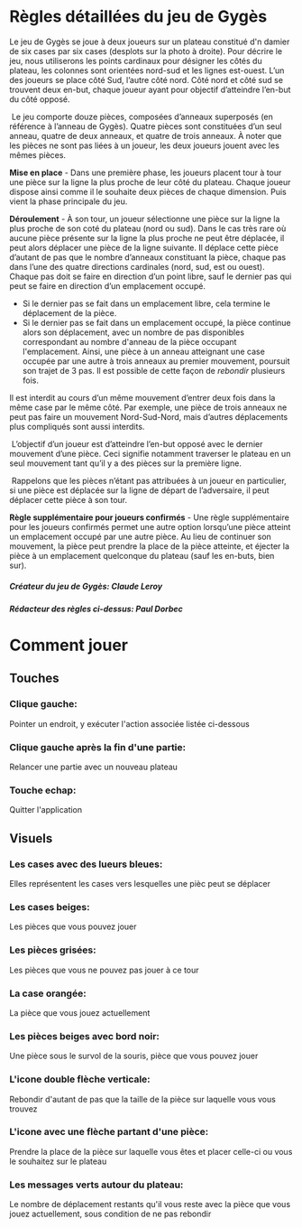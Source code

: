 # Règles détaillées du jeu de Gygès

Le jeu de Gygès se joue à deux joueurs sur un plateau constitué d'n  damier  de  six  cases par  six  cases  (desplots  sur  la  photo  à  droite).  Pour  décrire  le  jeu,  nous utiliserons  les  points  cardinaux  pour  désigner  les  côtés du plateau, les colonnes sont orientées nord-sud et les lignes est-ouest. L’un des joueurs se place côté Sud, l’autre côté nord. Côté nord et côté sud se trouvent deux en-but,  chaque  joueur  ayant  pour  objectif  d’atteindre l’en-but du côté opposé.

&nbsp;Le  jeu  comporte  douze  pièces,  composées d’anneaux  superposés  (en  référence  à  l’anneau de Gygès). Quatre pièces sont constituées d’un seul anneau, quatre de deux anneaux, et quatre de trois anneaux. À noter que les pièces ne sont pas liées à un joueur, les deux joueurs jouent avec les mêmes pièces.


**Mise en place** - Dans une première phase, les joueurs placent tour à tour une pièce sur la ligne la plus proche de leur côté du plateau. Chaque joueur dispose ainsi comme il le souhaite deux pièces de chaque dimension. Puis vient la phase principale du jeu. 


**Déroulement** - À son tour, un joueur sélectionne une pièce sur la ligne la plus proche de son coté du plateau (nord ou sud). Dans le cas très rare où aucune pièce présente sur la ligne la plus proche ne peut être déplacée, il peut alors déplacer une pièce de la ligne suivante. Il  déplace  cette  pièce  d’autant  de  pas  que  le  nombre  d’anneaux  constituant  la  pièce, chaque pas dans l’une des quatre directions cardinales (nord, sud, est ou ouest). Chaque pas doit se faire en direction d’un point libre, sauf le dernier pas qui peut se faire en direction d’un emplacement occupé.
- Si le dernier pas se fait dans un emplacement libre, cela termine le déplacement de la pièce.
- Si le dernier pas se fait dans un emplacement occupé, la pièce continue alors son déplacement, avec un nombre de pas disponibles correspondant au nombre d'anneau de la pièce occupant l'emplacement. Ainsi, une pièce à un anneau atteignant une case occupée par une autre à trois anneaux au premier mouvement, poursuit son trajet de 3 pas. Il est possible de cette façon de *rebondir* plusieurs fois.

Il est interdit au cours d’un même mouvement d’entrer deux fois dans la même case par le même côté. Par exemple, une pièce de trois anneaux ne peut pas faire un mouvement Nord-Sud-Nord, mais d’autres déplacements plus compliqués sont aussi interdits.

&nbsp;L’objectif d’un joueur est d’atteindre l’en-but opposé avec le dernier mouvement d’une pièce. Ceci signifie notamment traverser le plateau en un seul mouvement tant qu’il y a des pièces sur la première ligne.

&nbsp;Rappelons que les pièces n’étant pas attribuées à un joueur en particulier, si une pièce est déplacée sur la ligne de départ de l’adversaire, il peut déplacer cette pièce à son tour.


**Règle supplémentaire pour joueurs confirmés** - Une règle supplémentaire pour les joueurs confirmés permet une autre option lorsqu’une pièce atteint un emplacement occupé par une autre pièce. Au lieu de continuer son mouvement, la pièce peut prendre la place de la pièce atteinte, et éjecter la pièce à un emplacement quelconque du plateau (sauf les en-buts, bien sur).



##### Créateur du jeu de Gygès: Claude Leroy
##### Rédacteur des règles ci-dessus: Paul Dorbec

# Comment jouer
## Touches
### Clique gauche:
Pointer un endroit, y exécuter l'action associée listée ci-dessous

### Clique gauche après la fin d'une partie:
Relancer une partie avec un nouveau plateau

### Touche echap:
Quitter l'application

## Visuels
### Les cases avec des lueurs bleues:
Elles représentent les cases vers lesquelles une pièc peut se déplacer

### Les cases beiges:
Les pièces que vous pouvez jouer

### Les pièces grisées:
Les pièces que vous ne pouvez pas jouer à ce tour

### La case orangée:
La pièce que vous jouez actuellement

### Les pièces beiges avec bord noir:
Une pièce sous le survol de la souris, pièce que vous pouvez jouer

### L'icone double flèche verticale:
Rebondir d'autant de pas que la taille de la pièce sur laquelle vous vous trouvez

### L'icone avec une flèche partant d'une pièce:
Prendre la place de la pièce sur laquelle vous êtes et placer celle-ci ou vous le souhaitez sur le plateau

### Les messages verts autour du plateau:
Le nombre de déplacement restants qu'il vous reste avec la pièce que vous jouez actuellement, sous condition de ne pas rebondir
